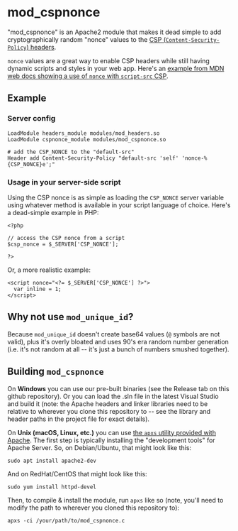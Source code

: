# mod_cspnonce

"mod_cspnonce" is an Apache2 module that makes it dead simple to add cryptographically random "nonce" values to the [CSP (`Content-Security-Policy`) headers](https://developer.mozilla.org/en-US/docs/Web/HTTP/Headers/Content-Security-Policy).

`nonce` values are a great way to enable CSP headers while still having dynamic scripts and styles in your web app. Here's an [example from MDN web docs showing a use of `nonce` with `script-src` CSP](https://developer.mozilla.org/en-US/docs/Web/HTTP/Headers/Content-Security-Policy/script-src).

## Example

### Server config

```
LoadModule headers_module modules/mod_headers.so
LoadModule cspnonce_module modules/mod_cspnonce.so

# add the CSP_NONCE to the "default-src"
Header add Content-Security-Policy "default-src 'self' 'nonce-%{CSP_NONCE}e';"
```

### Usage in your server-side script

Using the CSP nonce is as simple as loading the `CSP_NONCE` server variable using whatever method is available in your script language of choice. Here's a dead-simple example in PHP:

```
<?php

// access the CSP nonce from a script
$csp_nonce = $_SERVER['CSP_NONCE'];

?>
```

Or, a more realistic example:

```
<script nonce="<?= $_SERVER['CSP_NONCE'] ?>">
  var inline = 1;
</script>
```


## Why not use `mod_unique_id`?

Because `mod_unique_id` doesn't create base64 values (`@` symbols are not valid), plus it's overly bloated and uses 90's era random number generation (i.e. it's not random at all -- it's just a bunch of numbers smushed together).



## Building `mod_cspnonce`

On **Windows** you can use our pre-built binaries (see the Release tab on this github repository). Or you can load the .sln file in the latest Visual Studio and build it (note: the Apache headers and linker libraries need to be relative to wherever you clone this repository to -- see the library and header paths in the project file for exact details).

On **Unix (macOS, Linux, etc.)** you can use [the `apxs` utility provided with Apache](https://httpd.apache.org/docs/2.4/programs/apxs.html). The first step is typically installing the "development tools" for Apache Server. So, on Debian/Ubuntu, that might look like this:

```
sudo apt install apache2-dev
```

And on RedHat/CentOS that might look like this:

```
sudo yum install httpd-devel
```

Then, to compile & install the module, run `apxs` like so (note, you'll need to modify the path to wherever you cloned this repository to):

```
apxs -ci /your/path/to/mod_cspnonce.c
```

